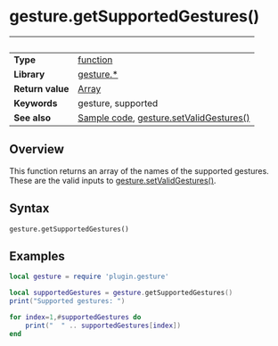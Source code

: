 # gesture.getSupportedGestures()

|                      | &nbsp; 
| -------------------- | ---------------------------------------------------------------
| __Type__             | [function](http://docs.coronalabs.com/api/type/Function.html)
| __Library__          | [gesture.*](Readme.markdown)
| __Return value__     | [Array](http://docs.coronalabs.com/api/type/Array.html)
| __Keywords__         | gesture, supported
| __See also__         | [Sample code](sample.lua), [gesture.setValidGestures()](setValidGestures.markdown)


## Overview

This function returns an array of the names of the supported gestures. These are the valid inputs to [gesture.setValidGestures()](setValidGestures.markdown).


## Syntax

	gesture.getSupportedGestures()


## Examples

``````lua
local gesture = require 'plugin.gesture'

local supportedGestures = gesture.getSupportedGestures()
print("Supported gestures: ")

for index=1,#supportedGestures do
	print("  " .. supportedGestures[index])
end
``````

